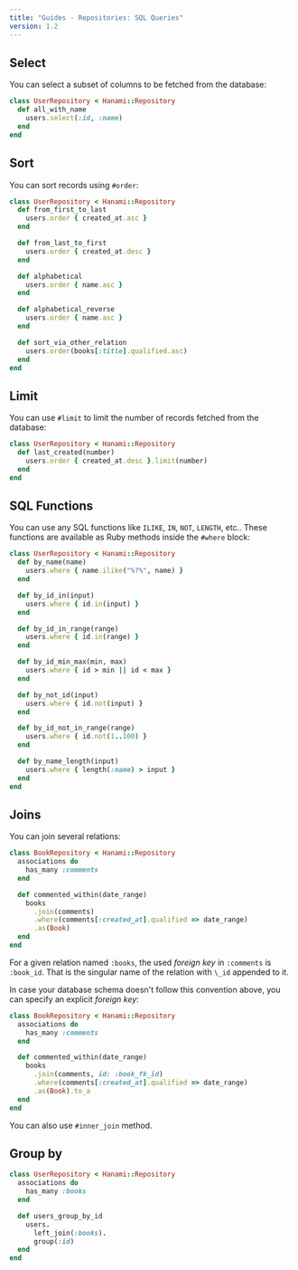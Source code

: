 ```yaml
---
title: "Guides - Repositories: SQL Queries"
version: 1.2
---
```


## Select

You can select a subset of columns to be fetched from the database:

```ruby
class UserRepository < Hanami::Repository
  def all_with_name
    users.select(:id, :name)
  end
end
```

## Sort

You can sort records using `#order`:

```ruby
class UserRepository < Hanami::Repository
  def from_first_to_last
    users.order { created_at.asc }
  end

  def from_last_to_first
    users.order { created_at.desc }
  end

  def alphabetical
    users.order { name.asc }
  end

  def alphabetical_reverse
    users.order { name.asc }
  end

  def sort_via_other_relation
    users.order(books[:title].qualified.asc)
  end
end
```

## Limit

You can use `#limit` to limit the number of records fetched from the database:

```ruby
class UserRepository < Hanami::Repository
  def last_created(number)
    users.order { created_at.desc }.limit(number)
  end
end
```

## SQL Functions

You can use any SQL functions like `ILIKE`, `IN`, `NOT`, `LENGTH`, etc..
These functions are available as Ruby methods inside the `#where` block:

```ruby
class UserRepository < Hanami::Repository
  def by_name(name)
    users.where { name.ilike("%?%", name) }
  end

  def by_id_in(input)
    users.where { id.in(input) }
  end

  def by_id_in_range(range)
    users.where { id.in(range) }
  end

  def by_id_min_max(min, max)
    users.where { id > min || id < max }
  end

  def by_not_id(input)
    users.where { id.not(input) }
  end

  def by_id_not_in_range(range)
    users.where { id.not(1..100) }
  end

  def by_name_length(input)
    users.where { length(:name) > input }
  end
end
```

## Joins

You can join several relations:

```ruby
class BookRepository < Hanami::Repository
  associations do
    has_many :comments
  end

  def commented_within(date_range)
    books
      .join(comments)
      .where(comments[:created_at].qualified => date_range)
      .as(Book)
  end
end
```

<p class="convention">
For a given relation named <code>:books</code>, the used <em>foreign key</em> in <code>:comments</code> is <code>:book_id</code>. That is the singular name of the relation with <code>\_id</code> appended to it.
</p>

In case your database schema doesn't follow this convention above, you can specify an explicit _foreign key_:

```ruby
class BookRepository < Hanami::Repository
  associations do
    has_many :comments
  end

  def commented_within(date_range)
    books
      .join(comments, id: :book_fk_id)
      .where(comments[:created_at].qualified => date_range)
      .as(Book).to_a
  end
end
```

You can also use `#inner_join` method.

## Group by

```ruby
class UserRepository < Hanami::Repository
  associations do
    has_many :books
  end

  def users_group_by_id
    users.
      left_join(:books).
      group(:id)
  end
end
```

